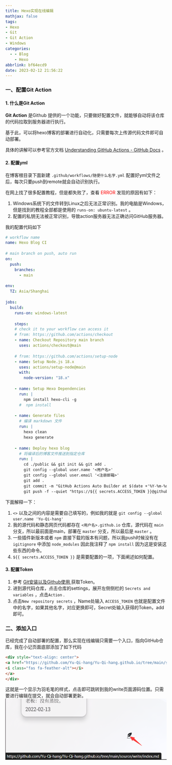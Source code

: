 ```yaml
---
title: Hexo实现在线编辑
mathjax: false
tags:
- Hexo
- Git
- Git Action
- Windows
categories:
  - - Blog
    - Hexo
abbrlink: bf64ecd9
date: 2023-02-12 21:56:22
---
```


### 一、配置Git Action

#### 1. 什么是Git Action

**Git Action** 是Github 提供的一个功能，只要做好配置文件，就能够自动将该仓库的代码拉取到服务器进行执行。

基于此，可以将hexo博客的部署进行自动化，只需要每次上传源代码文件即可自动部署。<!--more-->

具体的讲解可以参考官方文档 [Understanding GitHub Actions - GitHub Docs](https://docs.github.com/en/actions/learn-github-actions/understanding-github-actions) 。

#### 2. 配置yml

在博客根目录下面新建 `.github/workflows/随便什么名字.yml` 配置好yml文件之后，每次只要push到remote就会自动识别执行。

在网上找了很多配置教程，但是都失败了，查看 <font color=red>ERROR</font> 发现的原因有如下：

1. Windows系统下的文件转到Linux之后无法正常识别。我的电脑是Windows，但是找到的教程全部都是使用的 `runs-on: ubuntu-latest` 。
2. 配置的私钥无法被正常识别，导致action服务器无法正确访问GitHub服务器。

我的配置代码如下

```yaml
# workflow name
name: Hexo Blog CI

# main branch on push, auto run
on: 
  push:
    branches:
      - main

env:
  TZ: Asia/Shanghai

jobs:
  build: 
    runs-on: windows-latest 
        
    steps:
    # check it to your workflow can access it
    # from: https://github.com/actions/checkout
    - name: Checkout Repository main branch
      uses: actions/checkout@main
      
    # from: https://github.com/actions/setup-node  
    - name: Setup Node.js 18.x 
      uses: actions/setup-node@main
      with:
        node-version: "18.x"

    - name: Setup Hexo Dependencies
      run: |
        npm install hexo-cli -g
      #  npm install
    
    - name: Generate files
      # 编译 markdown 文件
      run: |
        hexo clean
        hexo generate

    - name: Deploy hexo blog
      # 将编译后的博客文件推送到指定仓库
      run: |
        cd ./public && git init && git add .
        git config --global user.name '<用户名>' 
        git config --global user.email '<注册邮箱>'
        git add .
        git commit -m "GitHub Actions Auto Builder at $(date +'%Y-%m-%d %H:%M:%S')"
        git push -f --quiet "https://${{ secrets.ACCESS_TOKEN }}@github.com/<用户名>/<用户名>.github.io" master:master
```

下面解释一下：

1. `<>` 以及之间的内容是需要自己填写的，例如我的就是 `git config --global user.name 'Yu-Qi-hang' `
2. 我的源代码和静态网页代码都存在 `<用户名>.github.io` 仓库，源代码在 `main` 分支，所以最前面是main，部署在 `master` 分支，所以最后是 `master` 。
3. 一些插件新版本或者 `npm` 直接下载的版本有问题，所以我push时候没有在 `igitignore` 中添加 `node_modules` 因此我注释了 `npm install` 因为这是安装这些东西的命令。
4. `${{ secrets.ACCESS_TOKEN }}` 是需要配置的一项，下面阐述如何配置。

#### 3. 配置Token

1. 参考 [Git安装以及Github使用 ](https://yu-qi-hang.gitee.io/posts/22d931cf/) 获取Token。
2. 进到源代码仓库，点击仓库的settings，展开左侧侧栏的 `Secrets and variables` ，点击`Action` .
3. 点击`New repository secrets` ，Name处输入 `ACCESS_TOKEN` 也就是配置文件中的名字，如果其他名字，对应更换即可，Secret处输入获得的Token，add即可。



### 二、添加入口

已经完成了自动部署的配置，那么实现在线编辑只需要一个入口，指向GitHub仓库，我在小记页面底部添加了如下代码

```html
<div style="text-align: center">
<a href="https://github.com/Yu-Qi-hang/Yu-Qi-hang.github.io/tree/main/source/write/index.md" target="_blank" >
<i class="fas fa-feather-alt"></i>
</a>
</div>
```

这就是一个显示为羽毛笔的样式，点击即可跳转到我的write页面源码位置。只需要进行编辑在提交，就会自动部署更新。![image-20230214134912679](Hexo实现在线编辑/image-20230214134912679.png)